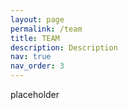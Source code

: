 ```yaml
---
layout: page
permalink: /team
title: TEAM
description: Description
nav: true
nav_order: 3
---
```



placeholder